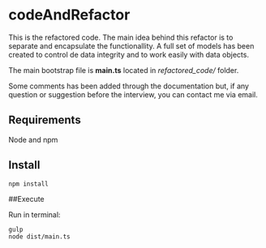 # codeAndRefactor

This is the refactored code. The main idea behind this refactor is to separate and encapsulate the functionallity. A full set of models has been created to control de data integrity and to work easily with data objects.

The main bootstrap file is **main.ts** located in *refactored_code/* folder.

Some comments has been added through the documentation but, if any question or suggestion before the interview, you can contact me via email.

## Requirements

Node and npm

## Install

```
npm install
``` 

##Execute

Run in terminal:

```
gulp
node dist/main.ts
``` 